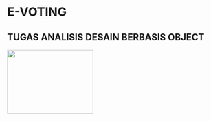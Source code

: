 # E-VOTING

## TUGAS ANALISIS DESAIN BERBASIS OBJECT

<p class="card-text"><img src="" alt="" width="200px" height="150px"></p>
